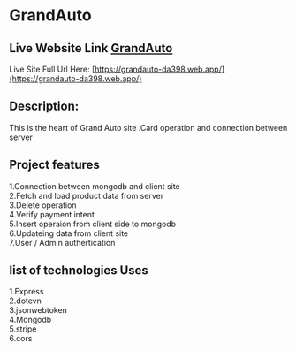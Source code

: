 # GrandAuto
## Live Website Link [GrandAuto](https://grandauto-da398.web.app/)
Live Site Full Url Here: [https://grandauto-da398.web.app/](https://grandauto-da398.web.app/)
## Description:

This is the heart of Grand Auto site .Card operation and connection between server

## Project features

1.Connection between mongodb and client site </br>
2.Fetch and load product data from server</br>
3.Delete operation </br>
4.Verify payment intent </br>
5.Insert operaion from client side to mongodb</br>
6.Updateing data from client site</br>
7.User / Admin authertication </br>

## list of technologies Uses
1.Express</br>
2.dotevn</br>
3.jsonwebtoken</br>
4.Mongodb</br>
5.stripe</br>
6.cors</br>



